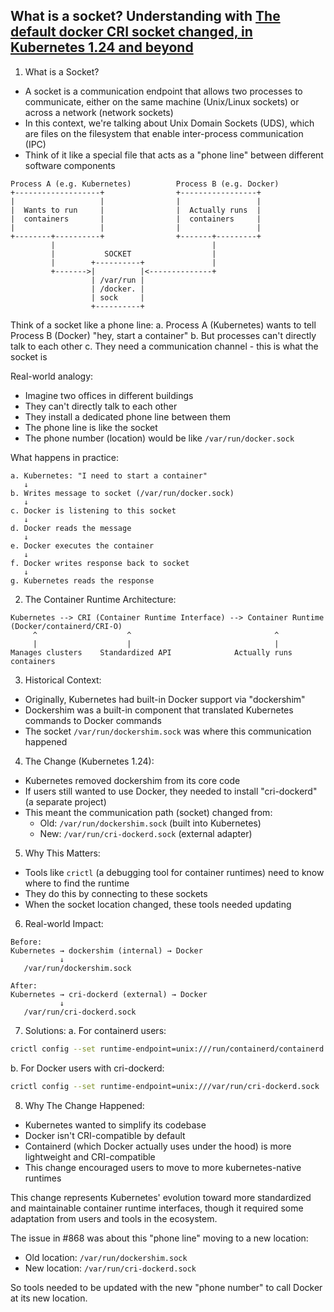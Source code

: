 ## What is a socket? Understanding with [The default docker CRI socket changed, in Kubernetes 1.24 and beyond](https://github.com/kubernetes-sigs/cri-tools/issues/868)

1. What is a Socket?
- A socket is a communication endpoint that allows two processes to communicate, either on the same machine (Unix/Linux sockets) or across a network (network sockets)
- In this context, we're talking about Unix Domain Sockets (UDS), which are files on the filesystem that enable inter-process communication (IPC)
- Think of it like a special file that acts as a "phone line" between different software components

```
Process A (e.g. Kubernetes)          Process B (e.g. Docker)
+-------------------+                +-----------------+
|                   |                |                 |
|  Wants to run     |                |  Actually runs  |
|  containers       |                |  containers     |
|                   |                |                 |
+--------+----------+                +-------+---------+
         |                                   |
         |           SOCKET                  |
         |        +----------+               |  
         +------->|          |<--------------+
                  | /var/run |
                  | /docker. |
                  | sock     |
                  +----------+
```

Think of a socket like a phone line:
a. Process A (Kubernetes) wants to tell Process B (Docker) "hey, start a container"
b. But processes can't directly talk to each other
c. They need a communication channel - this is what the socket is

Real-world analogy:
- Imagine two offices in different buildings
- They can't directly talk to each other
- They install a dedicated phone line between them
- The phone line is like the socket
- The phone number (location) would be like `/var/run/docker.sock`

What happens in practice:
```
a. Kubernetes: "I need to start a container"
   ↓
b. Writes message to socket (/var/run/docker.sock)
   ↓
c. Docker is listening to this socket
   ↓
d. Docker reads the message
   ↓
e. Docker executes the container
   ↓
f. Docker writes response back to socket
   ↓
g. Kubernetes reads the response
```

2. The Container Runtime Architecture:
```
Kubernetes --> CRI (Container Runtime Interface) --> Container Runtime (Docker/containerd/CRI-O)
     ^                    ^                                ^
     |                    |                                |
Manages clusters    Standardized API              Actually runs containers
```

3. Historical Context:
- Originally, Kubernetes had built-in Docker support via "dockershim"
- Dockershim was a built-in component that translated Kubernetes commands to Docker commands
- The socket `/var/run/dockershim.sock` was where this communication happened

4. The Change (Kubernetes 1.24):
- Kubernetes removed dockershim from its core code
- If users still wanted to use Docker, they needed to install "cri-dockerd" (a separate project)
- This meant the communication path (socket) changed from:
  - Old: `/var/run/dockershim.sock` (built into Kubernetes)
  - New: `/var/run/cri-dockerd.sock` (external adapter)

5. Why This Matters:
- Tools like `crictl` (a debugging tool for container runtimes) need to know where to find the runtime
- They do this by connecting to these sockets
- When the socket location changed, these tools needed updating

6. Real-world Impact:
```
Before:
Kubernetes → dockershim (internal) → Docker
           ↓
   /var/run/dockershim.sock

After:
Kubernetes → cri-dockerd (external) → Docker
           ↓
   /var/run/cri-dockerd.sock
```

7. Solutions:
a. For containerd users:
```bash
crictl config --set runtime-endpoint=unix:///run/containerd/containerd.sock
```

b. For Docker users with cri-dockerd:
```bash
crictl config --set runtime-endpoint=unix:///var/run/cri-dockerd.sock
```

8. Why The Change Happened:
- Kubernetes wanted to simplify its codebase
- Docker isn't CRI-compatible by default
- Containerd (which Docker actually uses under the hood) is more lightweight and CRI-compatible
- This change encouraged users to move to more kubernetes-native runtimes

This change represents Kubernetes' evolution toward more standardized and maintainable container runtime interfaces, though it required some adaptation from users and tools in the ecosystem.

The issue in #868 was about this "phone line" moving to a new location:
- Old location: `/var/run/dockershim.sock`
- New location: `/var/run/cri-dockerd.sock`

So tools needed to be updated with the new "phone number" to call Docker at its new location.
